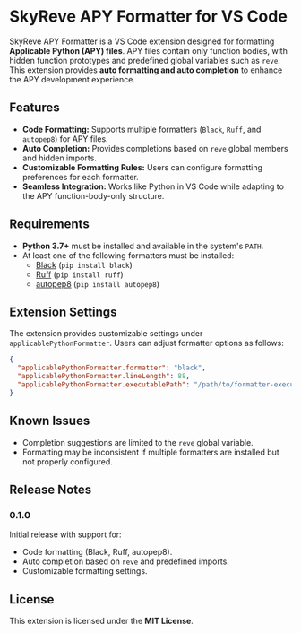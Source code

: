 # SkyReve APY Formatter for VS Code

SkyReve APY Formatter is a VS Code extension designed for formatting **Applicable Python (APY) files**. APY files contain only function bodies, with hidden function prototypes and predefined global variables such as `reve`. This extension provides **auto formatting and auto completion** to enhance the APY development experience.

## Features

- **Code Formatting:** Supports multiple formatters (`Black`, `Ruff`, and `autopep8`) for APY files.
- **Auto Completion:** Provides completions based on `reve` global members and hidden imports.
- **Customizable Formatting Rules:** Users can configure formatting preferences for each formatter.
- **Seamless Integration:** Works like Python in VS Code while adapting to the APY function-body-only structure.

## Requirements

- **Python 3.7+** must be installed and available in the system's `PATH`.
- At least one of the following formatters must be installed:
  - [Black](https://pypi.org/project/black/) (`pip install black`)
  - [Ruff](https://docs.astral.sh/ruff/) (`pip install ruff`)
  - [autopep8](https://pypi.org/project/autopep8/) (`pip install autopep8`)

## Extension Settings

The extension provides customizable settings under `applicablePythonFormatter`. Users can adjust formatter options as follows:

```json
{
  "applicablePythonFormatter.formatter": "black",
  "applicablePythonFormatter.lineLength": 88,
  "applicablePythonFormatter.executablePath": "/path/to/formatter-executable"
}
```

## Known Issues

- Completion suggestions are limited to the `reve` global variable.
- Formatting may be inconsistent if multiple formatters are installed but not properly configured.

## Release Notes

### 0.1.0

Initial release with support for:
- Code formatting (Black, Ruff, autopep8).
- Auto completion based on `reve` and predefined imports.
- Customizable formatting settings.

## License

This extension is licensed under the **MIT License**.